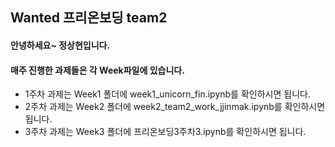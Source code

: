 ## Wanted 프리온보딩 team2 
#### 안녕하세요~ 정상현입니다.
#### 매주 진행한 과제들은 각 Week파일에 있습니다.
- 1주차 과제는 Week1 폴더에 week1_unicorn_fin.ipynb를 확인하시면 됩니다.
- 2주차 과제는 Week2 폴더에 week2_team2_work_jjinmak.ipynb를 확인하시면 됩니다.
- 3주차 과제는 Week3 폴더에 프리온보딩3주차3.ipynb를 확인하시면 됩니다.
